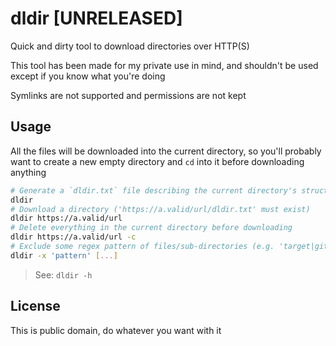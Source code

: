 # dldir [UNRELEASED]

Quick and dirty tool to download directories over HTTP(S)

This tool has been made for my private use in mind, and shouldn't be used except
if you know what you're doing

Symlinks are not supported and permissions are not kept

## Usage

All the files will be downloaded into the current directory, so you'll probably
want to create a new empty directory and `cd` into it before downloading
anything

```sh
# Generate a `dldir.txt` file describing the current directory's structure
dldir
# Download a directory ('https://a.valid/url/dldir.txt' must exist)
dldir https://a.valid/url
# Delete everything in the current directory before downloading
dldir https://a.valid/url -c
# Exclude some regex pattern of files/sub-directories (e.g. 'target|git')
dldir -x 'pattern' [...]
```

> See: `dldir -h`

## License

This is public domain, do whatever you want with it
